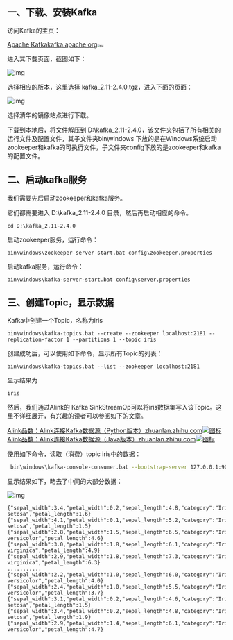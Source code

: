 ## 一、下载、安装Kafka

访问Kafka的主页：

[Apache Kafkakafka.apache.org<img src="https://typoralim.oss-cn-beijing.aliyuncs.com/img/20210427105151.png" alt="图标" style="zoom:33%;" />](https://link.zhihu.com/?target=http%3A//kafka.apache.org/)

进入其下载页面，截图如下：

![img](https://typoralim.oss-cn-beijing.aliyuncs.com/img/20210427105154.jpeg)

选择相应的版本，这里选择 kafka_2.11-2.4.0.tgz，进入下面的页面：

![img](https://typoralim.oss-cn-beijing.aliyuncs.com/img/20210427105157.jpeg)

选择清华的镜像站点进行下载。

下载到本地后，将文件解压到 D:\kafka_2.11-2.4.0，该文件夹包括了所有相关的运行文件及配置文件，其子文件夹bin\windows 下放的是在Windows系统启动zookeeper和kafka的可执行文件，子文件夹config下放的是zookeeper和kafka的配置文件。



## 二、启动kafka服务

我们需要先后启动zookeeper和kafka服务。

它们都需要进入 D:\kafka_2.11-2.4.0 目录，然后再启动相应的命令。

```text
cd D:\kafka_2.11-2.4.0
```

启动zookeeper服务，运行命令：

```text
bin\windows\zookeeper-server-start.bat config\zookeeper.properties
```

启动kafka服务，运行命令：

```text
bin\windows\kafka-server-start.bat config\server.properties
```

## 三、创建Topic，显示数据

Kafka中创建一个Topic，名称为iris

```text
bin\windows\kafka-topics.bat --create --zookeeper localhost:2181 --replication-factor 1 --partitions 1 --topic iris
```

创建成功后，可以使用如下命令，显示所有Topic的列表：

```text
bin\windows\kafka-topics.bat --list --zookeeper localhost:2181 
```

显示结果为

```text
iris
```

然后，我们通过Alink的 Kafka SinkStreamOp可以将iris数据集写入该Topic。这里不详细展开，有兴趣的读者可以参阅如下的文章。

[Alink品数：Alink连接Kafka数据源（Python版本）zhuanlan.zhihu.com![图标](https://pic4.zhimg.com/zhihu-card-default_ipico.jpg)](https://zhuanlan.zhihu.com/p/101143978)[Alink品数：Alink连接Kafka数据源（Java版本）zhuanlan.zhihu.com![图标](https://pic4.zhimg.com/zhihu-card-default_ipico.jpg)](https://zhuanlan.zhihu.com/p/101106492)



使用如下命令，读取（消费）topic iris中的数据：

```bash
 bin\windows\kafka-console-consumer.bat --bootstrap-server 127.0.0.1:9092 --topic iris --from-beginning
```

显示结果如下，略去了中间的大部分数据：

![img](https://typoralim.oss-cn-beijing.aliyuncs.com/img/20210427105159.jpeg)

```text
{"sepal_width":3.4,"petal_width":0.2,"sepal_length":4.8,"category":"Iris-setosa","petal_length":1.6}
{"sepal_width":4.1,"petal_width":0.1,"sepal_length":5.2,"category":"Iris-setosa","petal_length":1.5}
{"sepal_width":2.8,"petal_width":1.5,"sepal_length":6.5,"category":"Iris-versicolor","petal_length":4.6}
{"sepal_width":3.0,"petal_width":1.8,"sepal_length":6.1,"category":"Iris-virginica","petal_length":4.9}
{"sepal_width":2.9,"petal_width":1.8,"sepal_length":7.3,"category":"Iris-virginica","petal_length":6.3}
...........
{"sepal_width":2.2,"petal_width":1.0,"sepal_length":6.0,"category":"Iris-versicolor","petal_length":4.0}
{"sepal_width":2.4,"petal_width":1.0,"sepal_length":5.5,"category":"Iris-versicolor","petal_length":3.7}
{"sepal_width":3.1,"petal_width":0.2,"sepal_length":4.6,"category":"Iris-setosa","petal_length":1.5}
{"sepal_width":3.4,"petal_width":0.2,"sepal_length":4.8,"category":"Iris-setosa","petal_length":1.9}
{"sepal_width":2.9,"petal_width":1.4,"sepal_length":6.1,"category":"Iris-versicolor","petal_length":4.7}
```
